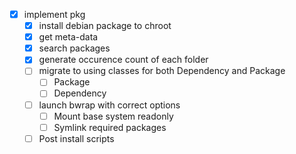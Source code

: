 - [x] implement pkg
	- [x] install debian package to chroot
	- [x] get meta-data
	- [x] search packages
	- [x] generate occurence count of each folder
	- [ ] migrate to using classes for both Dependency and Package
		- [ ] Package
		- [ ] Dependency
	- [ ] launch bwrap with correct options
		- [ ] Mount base system readonly
		- [ ] Symlink required packages
	- [ ] Post install scripts